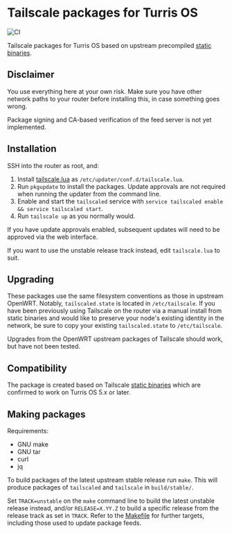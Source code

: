 # Tailscale packages for Turris OS
![CI](https://github.com/mato/tailscale-turris/workflows/CI/badge.svg)

Tailscale packages for Turris OS based on upstream precompiled [static
binaries](https://pkgs.tailscale.com/stable/#static).

## Disclaimer

You use everything here at your own risk. Make sure you have other network
paths to your router before installing this, in case something goes wrong.

Package signing and CA-based verification of the feed server is not yet
implemented.

## Installation

SSH into the router as root, and:

1. Install [tailscale.lua](tailscale.lua) as `/etc/updater/conf.d/tailscale.lua`.
2. Run `pkgupdate` to install the packages. Update approvals are not required
   when running the updater from the command line.
3. Enable and start the `tailscaled` service with `service tailscaled enable &&
   service tailscaled start`.
4. Run `tailscale up` as you normally would.

If you have update approvals enabled, subsequent updates will need to be
approved via the web interface.

If you want to use the unstable release track instead, edit `tailscale.lua` to
suit.

## Upgrading

These packages use the same filesystem conventions as those in upstream
OpenWRT. Notably, `tailscaled.state` is located in `/etc/tailscale`. If you
have been previously using Tailscale on the router via a manual install from
static binaries and would like to preserve your node's existing identity in the
network, be sure to copy  your existing `tailscaled.state` to `/etc/tailscale`.

Upgrades from the OpenWRT upstream packages of Tailscale should work, but have
not been tested.

## Compatibility

The package is created based on Tailscale [static
binaries](https://pkgs.tailscale.com/stable/#static) which are confirmed to
work on Turris OS 5.x or later.

## Making packages

Requirements:
- GNU make
- GNU tar
- curl
- jq

To build packages of the latest upstream stable release run `make`. This will
produce packages of `tailscaled` and `tailscale` in `build/stable/`.

Set `TRACK=unstable` on the `make` command line to build the latest unstable
release instead, and/or `RELEASE=X.YY.Z` to build a specific release from the
release track as set in `TRACK`.  Refer to the [Makefile](Makefile) for further
targets, including those used to update package feeds.
